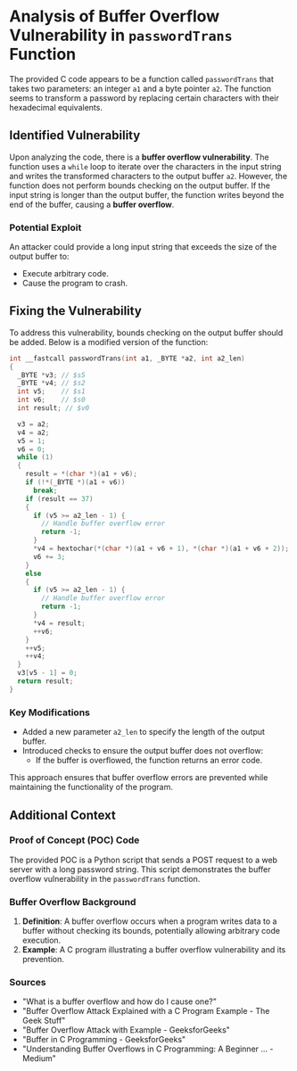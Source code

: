 # Analysis of Buffer Overflow Vulnerability in `passwordTrans` Function

The provided C code appears to be a function called `passwordTrans` that takes two parameters: an integer `a1` and a byte pointer `a2`. The function seems to transform a password by replacing certain characters with their hexadecimal equivalents.

## Identified Vulnerability

Upon analyzing the code, there is a **buffer overflow vulnerability**. The function uses a `while` loop to iterate over the characters in the input string and writes the transformed characters to the output buffer `a2`. However, the function does not perform bounds checking on the output buffer. If the input string is longer than the output buffer, the function writes beyond the end of the buffer, causing a **buffer overflow**.

### Potential Exploit

An attacker could provide a long input string that exceeds the size of the output buffer to:
- Execute arbitrary code.
- Cause the program to crash.

## Fixing the Vulnerability

To address this vulnerability, bounds checking on the output buffer should be added. Below is a modified version of the function:

```c
int __fastcall passwordTrans(int a1, _BYTE *a2, int a2_len)
{
  _BYTE *v3; // $s5
  _BYTE *v4; // $s2
  int v5;    // $s1
  int v6;    // $s0
  int result; // $v0

  v3 = a2;
  v4 = a2;
  v5 = 1;
  v6 = 0;
  while (1)
  {
    result = *(char *)(a1 + v6);
    if (!*(_BYTE *)(a1 + v6))
      break;
    if (result == 37)
    {
      if (v5 >= a2_len - 1) {
        // Handle buffer overflow error
        return -1;
      }
      *v4 = hextochar(*(char *)(a1 + v6 + 1), *(char *)(a1 + v6 + 2));
      v6 += 3;
    }
    else
    {
      if (v5 >= a2_len - 1) {
        // Handle buffer overflow error
        return -1;
      }
      *v4 = result;
      ++v6;
    }
    ++v5;
    ++v4;
  }
  v3[v5 - 1] = 0;
  return result;
}
```

### Key Modifications

- Added a new parameter `a2_len` to specify the length of the output buffer.
- Introduced checks to ensure the output buffer does not overflow:
  - If the buffer is overflowed, the function returns an error code.

This approach ensures that buffer overflow errors are prevented while maintaining the functionality of the program.

## Additional Context

### Proof of Concept (POC) Code

The provided POC is a Python script that sends a POST request to a web server with a long password string. This script demonstrates the buffer overflow vulnerability in the `passwordTrans` function.

### Buffer Overflow Background

1. **Definition**: A buffer overflow occurs when a program writes data to a buffer without checking its bounds, potentially allowing arbitrary code execution.
2. **Example**: A C program illustrating a buffer overflow vulnerability and its prevention.

### Sources

- "What is a buffer overflow and how do I cause one?"
- "Buffer Overflow Attack Explained with a C Program Example - The Geek Stuff"
- "Buffer Overflow Attack with Example - GeeksforGeeks"
- "Buffer in C Programming - GeeksforGeeks"
- "Understanding Buffer Overflows in C Programming: A Beginner ... - Medium"